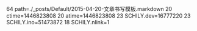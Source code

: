 64 path=./_posts/Default/2015-04-20-文章书写模板.markdown
20 ctime=1446823808
20 atime=1446823808
23 SCHILY.dev=16777220
23 SCHILY.ino=51473872
18 SCHILY.nlink=1
